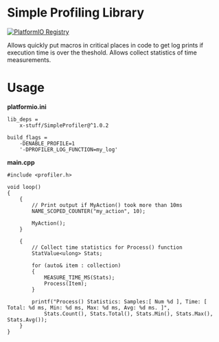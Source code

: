 # Simple Profiling Library

[![PlatformIO Registry](https://badges.registry.platformio.org/packages/x-stuff/library/SimpleProfiler.svg)](https://registry.platformio.org/libraries/x-stuff/SimpleProfiler)

Allows quickly put macros in critical places in code to get log prints if execution time is over the theshold.
Allows collect statistics of time measurements.

# Usage

**platformio.ini**
```
lib_deps =
    x-stuff/SimpleProfiler@^1.0.2

build_flags =
    -DENABLE_PROFILE=1
    '-DPROFILER_LOG_FUNCTION=my_log'
```

**main.cpp**
```
#include <profiler.h>

void loop()
{
    {
        // Print output if MyAction() took more than 10ms
        NAME_SCOPED_COUNTER("my_action", 10);

        MyAction();
    }

    {
        // Collect time statistics for Process() function
        StatValue<ulong> Stats;

        for (auto& item : collection)
        {
            MEASURE_TIME_MS(Stats);
            Process(Item);
        }

        printf("Process() Statistics: Samples:[ Num %d ], Time: [ Total: %d ms, Min: %d ms, Max: %d ms, Avg: %d ms. ]",
            Stats.Count(), Stats.Total(), Stats.Min(), Stats.Max(), Stats.Avg());
    }
}
```
